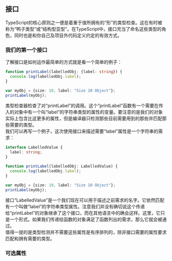 ## 接口
TypeScript的核心原则之一便是着重于值所拥有的“形”的类型检查。这在有时被称为“鸭子类型”或“结构型亚型”。在TypeScript中，接口充当了命名这些类型的角色，同时也是和你自己及项目外代码定义约定的有效方式。
</br>
### 我们的第一个接口
了解接口是如何运作最简单的方式就是看一个简单的例子：
```TypeScript
function printLabel(labelledObj: {label: string}) {
  console.log(labelledObj.label);
}

var myObj = {size: 10, label: "Size 10 Object"};
printLabel(myObj);
```
类型检查器检查了对“printLabel”的调用。这个“printLabel”函数有一个需要在传入的对象中有一个叫“label”的字符串类型的属性的变量。要注意的是我们的对象实际上包含比这更多的属性，但是编译器只检测那些目前需要用到的那些并匹配那些需要的类型。
</br>
我们可以再写一个例子，这次使用接口来描述需要“label”属性是一个字符串的需求：
```TypeScript
interface LabelledValue {
  label: string;
}

function printLabel(labelledObj: LabelledValue) {
  console.log(labelledObj.label);
}

var myObj = {size: 10, label: "Size 10 Object"};
printLabel(myObj);
```
接口“LabelledValue”是一个我们现在可以用于描述之前需求的名字。它依然匹配有一个叫做“label”的字符串类型属性。注意我们并没有确切说这个传递给“printLabel”的对象继承了这个接口，而在其他语言中的确会这样。这里，它只是一个形式。如果我们传递给函数的对象满足了函数列出的需求，那么它就会被通过。
</br>
值得一提的是类型检测并不需要这些属性是有序排列的，除非接口需要的属性要求匹配和拥有需要的类型。
</br>
### 可选属性
